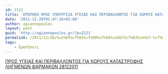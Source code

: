 ```yaml
---
id: 2121
title: 'ΕΡΩΤΗΣΗ ΠΡΟΣ ΥΠΟΥΡΓΕΙΑ ΥΓΕΙΑΣ ΚΑΙ ΠΕΡΙΒΑΛΛΟΝΤΟΣ ΓΙΑ ΧΩΡΟΥΣ ΚΑΤΑΣΤΡΟΦΗΣ ΛΗΓΜΕΝΩΝ ΦΑΡΜΑΚΩΝ 28-12-2011'
date: '2011-12-28T01:47:26+02:00'
author: agiannopoulos
layout: post
guid: 'http://agiannopoulos.gr/?p=2121'
permalink: /2011/12/28/%ce%b5%cf%81%cf%89%cf%84%ce%b7%cf%83%ce%b7-%cf%80%cf%81%ce%bf%cf%83-%cf%85%cf%80%ce%bf%cf%85%cf%81%ce%b3%ce%b5%ce%b9%ce%b1-%cf%85%ce%b3%ce%b5%ce%b9%ce%b1%cf%83-%ce%ba%ce%b1%ce%b9-%cf%80%ce%b5%cf%81/
tags:
    - Ερωτήσεις
---
```


[ΠΡΟΣ ΥΓΕΙΑΣ ΚΑΙ ΠΕΡΙΒΑΛΛΟΝΤΟΣ ΓΙΑ ΧΩΡΟΥΣ ΚΑΤΑΣΤΡΟΦΗΣ ΛΗΓΜΕΝΩΝ ΦΑΡΜΑΚΩΝ 28122011](/wp-content/uploads/2012/04/cf80cf81cebfcf83-cf85ceb3ceb5ceb9ceb1cf83-cebaceb1ceb9-cf80ceb5cf81ceb9ceb2ceb1cebbcebbcebfcebdcf84cebfcf83-ceb3ceb9ceb1-cf87cf89cf81.doc)